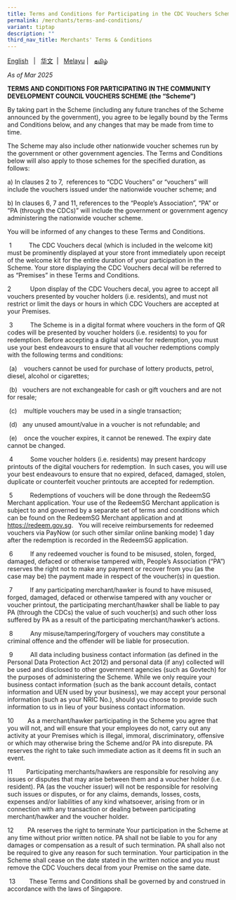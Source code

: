 ```yaml
---
title: Terms and Conditions for Participating in the CDC Vouchers Scheme
permalink: /merchants/terms-and-conditions/
variant: tiptap
description: ""
third_nav_title: Merchants' Terms & Conditions
---
```

<p><a href="/merchants/terms-and-conditions/" rel="noopener nofollow" target="_blank">English</a> &nbsp;&nbsp;|&nbsp;&nbsp;
<a href="/merchants/terms-and-conditions/chi/" rel="noopener nofollow" target="_blank">华文</a>&nbsp;&nbsp;|&nbsp;&nbsp; <a href="/merchants/terms-and-conditions/mal/" rel="noopener nofollow" target="_blank">Melayu</a>&nbsp;|&nbsp;&nbsp;
<a href="/merchants/terms-and-conditions/tam/" rel="noopener nofollow" target="_blank">தமிழ்</a>
</p>
<p><em>As of Mar 2025</em>
</p>
<p><strong>TERMS AND CONDITIONS FOR PARTICIPATING IN THE COMMUNITY DEVELOPMENT COUNCIL VOUCHERS SCHEME (the “Scheme”)</strong>
</p>
<p></p>
<p>By taking part in the Scheme (including any future tranches of the Scheme
announced by the government), you agree to be legally bound by the Terms
and Conditions below, and any changes that may be made from time to time.&nbsp;&nbsp;</p>
<p>The Scheme may also include other nationwide voucher schemes run by the
government or other government agencies. The Terms and Conditions below
will also apply to those schemes for the specified duration, as follows:</p>
<p>a) In clauses 2 to 7,&nbsp; references to “CDC Vouchers” or “vouchers”
will include the vouchers issued under the nationwide voucher scheme; and</p>
<p>b) In clauses 6, 7 and 11, references to the “People’s Association”, “PA”
or “PA (through the CDCs)” will include the government or government agency
administering the nationwide voucher scheme.</p>
<p></p>
<p>You will be informed of any changes to these Terms and Conditions.</p>
<p>&nbsp;1&nbsp;&nbsp;&nbsp;&nbsp;&nbsp;&nbsp;&nbsp;&nbsp;&nbsp; The CDC
Vouchers decal (which is included in the welcome kit) must be prominently
displayed at your store front immediately upon receipt of the welcome kit
for the entire duration of your participation in the Scheme. Your store
displaying the CDC Vouchers decal will be referred to as “Premises” in
these Terms and Conditions.</p>
<p>2&nbsp;&nbsp;&nbsp;&nbsp;&nbsp;&nbsp;&nbsp;&nbsp;&nbsp;&nbsp; Upon display
of the CDC Vouchers decal, you agree to accept all vouchers presented by
voucher holders (i.e. residents), and must not restrict or limit the days
or hours in which CDC Vouchers are accepted at your Premises.</p>
<p>&nbsp;3&nbsp;&nbsp;&nbsp;&nbsp;&nbsp;&nbsp;&nbsp;&nbsp;&nbsp; The Scheme
is in a digital format where vouchers in the form of QR codes will be presented
by voucher holders (i.e. residents) to you for redemption. Before accepting
a digital voucher for redemption, you must use your best endeavours to
ensure that all voucher redemptions comply with the following terms and
conditions:</p>
<p>&nbsp;(a)&nbsp;&nbsp;&nbsp; vouchers cannot be used for purchase of lottery
products, petrol, diesel, alcohol or cigarettes;</p>
<p>&nbsp;(b)&nbsp;&nbsp; vouchers are not exchangeable for cash or gift vouchers
and are not for resale;</p>
<p>&nbsp;(c)&nbsp;&nbsp;&nbsp; multiple vouchers may be used in a single
transaction;</p>
<p>&nbsp;(d)&nbsp;&nbsp; any unused amount/value in a voucher is not refundable;
and</p>
<p>&nbsp;(e)&nbsp;&nbsp;&nbsp; once the voucher expires, it cannot be renewed.
The expiry date cannot be changed.</p>
<p>&nbsp;4&nbsp;&nbsp;&nbsp;&nbsp;&nbsp;&nbsp;&nbsp;&nbsp;&nbsp; Some voucher
holders (i.e. residents) may present hardcopy printouts of the digital
vouchers for redemption.&nbsp; In such cases, you will use your best endeavours
to ensure that no expired, defaced, damaged, stolen, duplicate or counterfeit
voucher printouts are accepted for redemption.</p>
<p>&nbsp;5&nbsp;&nbsp;&nbsp;&nbsp;&nbsp;&nbsp;&nbsp;&nbsp;&nbsp; Redemptions
of vouchers will be done through the RedeemSG Merchant application. Your
use of the RedeemSG Merchant application is subject to and governed by
a separate set of terms and conditions which can be found on the RedeemSG
Merchant application and at <a href="https://redeem.gov.sg" rel="noopener nofollow" target="_blank">https://redeem.gov.sg</a>.&nbsp;&nbsp;
You will receive reimbursements for redeemed vouchers via PayNow (or such
other similar online banking mode) 1 day after the redemption is recorded
in the RedeemSG application.</p>
<p>&nbsp;6&nbsp;&nbsp;&nbsp;&nbsp;&nbsp;&nbsp;&nbsp;&nbsp;&nbsp; If any redeemed
voucher is found to be misused, stolen, forged, damaged, defaced or otherwise
tampered with, People’s Association (“PA”) reserves the right not to make
any payment or recover from you (as the case may be) the payment made in
respect of the voucher(s) in question.</p>
<p>&nbsp;7&nbsp;&nbsp;&nbsp;&nbsp;&nbsp;&nbsp;&nbsp;&nbsp;&nbsp; If any participating
merchant/hawker is found to have misused, forged, damaged, defaced or otherwise
tampered with any voucher or voucher printout, the participating merchant/hawker
shall be liable to pay PA (through the CDCs) the value of such voucher(s)
and such other loss suffered by PA as a result of the participating merchant/hawker’s
actions.</p>
<p>&nbsp;8&nbsp;&nbsp;&nbsp;&nbsp;&nbsp;&nbsp;&nbsp;&nbsp;&nbsp; Any misuse/tampering/forgery
of vouchers may constitute a criminal offence and the offender will be
liable for prosecution.</p>
<p>&nbsp;9&nbsp;&nbsp;&nbsp;&nbsp;&nbsp;&nbsp;&nbsp;&nbsp;&nbsp; All data
including business contact information (as defined in the Personal Data
Protection Act 2012) and personal data (if any) collected will be used
and disclosed to other government agencies (such as Govtech) for the purposes
of administering the Scheme. While we only require your business contact
information (such as the bank account details, contact information and
UEN used by your business), we may accept your personal information (such
as your NRIC No.), should you choose to provide such information to us
in lieu of your business contact information.</p>
<p>10&nbsp;&nbsp;&nbsp;&nbsp;&nbsp;&nbsp;&nbsp; As a merchant/hawker participating
in the Scheme you agree that you will not, and will ensure that your employees
do not, carry out any activity at your Premises which is illegal, immoral,
discriminatory, offensive or which may otherwise bring the Scheme and/or
PA into disrepute. PA reserves the right to take such immediate action
as it deems fit in such an event.</p>
<p>11&nbsp;&nbsp;&nbsp;&nbsp;&nbsp;&nbsp;&nbsp; Participating merchants/hawkers
are responsible for resolving any issues or disputes that may arise between
them and a voucher holder (i.e. resident). PA (as the voucher issuer) will
not be responsible for resolving such issues or disputes, or for any claims,
demands, losses, costs, expenses and/or liabilities of any kind whatsoever,
arising from or in connection with any transaction or dealing between participating
merchant/hawker and the voucher holder.</p>
<p>12&nbsp;&nbsp;&nbsp;&nbsp;&nbsp;&nbsp;&nbsp; PA reserves the right to
terminate Your participation in the Scheme at any time without prior written
notice. PA shall not be liable to you for any damages or compensation as
a result of such termination. PA shall also not be required to give any
reason for such termination. Your participation in the Scheme shall cease
on the date stated in the written notice and you must remove the CDC Vouchers
decal from your Premise on the same date.</p>
<p>&nbsp;13&nbsp;&nbsp;&nbsp;&nbsp;&nbsp;&nbsp;&nbsp; These Terms and Conditions
shall be governed by and construed in accordance with the laws of Singapore.</p>